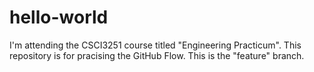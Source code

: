 # hello-world
I'm attending the CSCI3251 course titled "Engineering Practicum". This repository is for pracising the GitHub Flow.
This is the "feature" branch.

